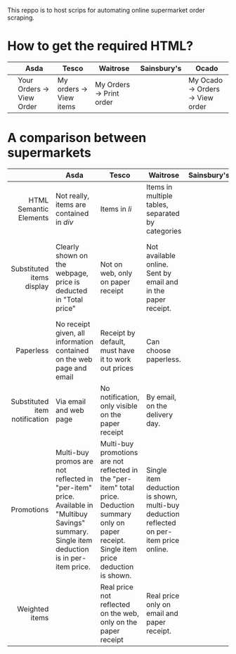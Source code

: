 This reppo is to host scrips for automating online supermarket order scraping.

# How to get the required HTML?
|      | Asda                      | Tesco                   | Waitrose                 | Sainsbury's | Ocado                            |
| ---: | ---                       | ---                     | ---                      | ---         | ---                              |
|      | Your Orders -> View Order | My orders -> View items | My Orders -> Print order |             | My Ocado -> Orders -> View order |

# A comparison between supermarkets

|                               | Asda                                                                                                                                         | Tesco                                                                                                                                                | Waitrose                                                                                | Sainsbury's | Ocado                                                                                                                  |
| ---:                          | ---                                                                                                                                          | ---                                                                                                                                                  | ---                                                                                     | ---         | ---                                                                                                                    |
| HTML Semantic Elements        | Not really, items are contained in _div_                                                                                                     | Items in _li_                                                                                                                                        | Items in multiple tables, separated by categories                                       |             | _ul_, contained in 4 _div_                                                                                             |
| Substituted items display     | Clearly shown on the webpage, price is deducted in "Total price"                                                                             | Not on web, only on paper receipt                                                                                                                    | Not available online. Sent by email and in the paper receipt.                           |             | Displayed in a seperate tab (_div_). Email with enclosed PDF receipt                                                   |
| Paperless                     | No receipt given, all information contained on the web page and email                                                                        | Receipt by default, must have it to work out prices                                                                                                  | Can choose paperless.                                                                   |             | Only email and PDF receipt.                                                                                            |
| Substituted item notification | Via email and web page                                                                                                                       | No notification, only visible on the paper receipt                                                                                                   | By email, on the delivery day.                                                          |             | Email and web page.                                                                                                    |
| Promotions                    | Multi-buy promos are not reflected in "per-item" price. Available in "Multibuy Savings" summary. Single item deduction is in per-item price. | Multi-buy promotions are not reflected in the "per-item" total price. Deduction summary only on paper receipt. Single item price deduction is shown. | Single item deduction is shown, multi-buy deduction reflected on per-item price online. |             | Not all single item promo shows dedicted price. Multi-buy price is not reflected in per-item price. |
| Weighted items                |                                                                                                                                              | Real price not reflected on the web, only on the paper receipt                                                                                       | Real price only on email and paper receipt.                                             |             |                                                                                                                        |
